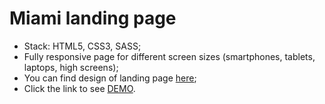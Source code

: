 # Miami landing page

- Stack: HTML5, CSS3, SASS;
- Fully responsive page for different screen sizes (smartphones, tablets, laptops, high screens);
- You can find design of landing page [here](https://www.figma.com/file/nHz8bflIwJaWP3P99vKTH5/miami_home_new?node-id=16033%3A3);
- Click the link to see [DEMO](https://ivangrekov.github.io/lending_miami/).

